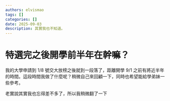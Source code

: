 ```yaml
---
authors: elvismao
tags: []
categories: []
date: 2025-09-03
description: 其實我也不知道。
---
```


# 特選完之後開學前半年在幹嘛？

我的大學申請到 1/8 號交大放榜之後就到一段落了，距離開學 9/1 之前有將近半年的時間。這段時間我做了什麼呢？稍微自己來回顧一下，同時也希望能給學弟妹一些參考。

老實說其實我也忘得差不多了，所以我稍微翻了一下 

